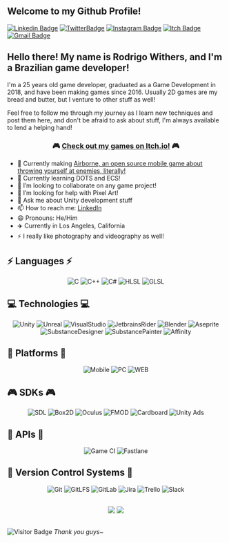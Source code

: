 ## Welcome to my Github Profile!

[![Linkedin Badge](https://img.shields.io/badge/-rodrigowithers-blue?style=flat-square&logo=Linkedin&logoColor=white&link=https://www.linkedin.com/in/anirudhemmadi/)](https://www.linkedin.com/in/rodrigo-sales-56201412b/) 
[![TwitterBadge](https://img.shields.io/static/v1?message=RodrigoWithers&logo=twitter&color=1DA1F2&logoColor=white&label=%20&style=flat-square&link=https://twitter.com/RodrigoWithers)](https://twitter.com/RodrigoWithers)
[![Instagram Badge](https://img.shields.io/static/v1?message=rodrigo.withers&logo=instagram&color=8a3ab9&logoColor=white&label=%20&style=flat-square&link=https://www.instagram.com/rodrigo.withers/)](https://www.instagram.com/rodrigo.withers/)
[![Itch Badge](https://img.shields.io/static/v1?message=DevoraStudios&logo=itch.io&color=FA5C5C&logoColor=white&label=%20&style=flat-square&link=https://devorastudios.itch.io/)](https://devorastudios.itch.io/)
[![Gmail Badge](https://img.shields.io/badge/-rodrigo.salesveiga@gmail.com-c14438?style=flat-square&logo=Gmail&logoColor=white&link=mailto:rodrigo.salesveiga@gmail.com)](mailto:rodrigo.salesveiga@gmail.com)

## Hello there! My name is Rodrigo Withers, and I'm a Brazilian game developer!

I'm a 25 years old game developer, graduated as a Game Development in 2018, and have been making games since 2016. Usually 2D games are my bread and butter, but I venture to other stuff as well!

Feel free to follow me through my journey as I learn new techniques and post them here, and don't be afraid to ask about stuff, I'm always available to lend a helping hand!

<div align="center">
  
###  🎮 [Check out my games on Itch.io!](devorastudios.itch.io) 🎮
  
</div>

- 🔭 Currently making [Airborne, an open source mobile game about throwing yourself at enemies, literally!](https://github.com/rodrigowithers/airborne)
- 🌱 Currently learning DOTS and ECS!
- 👯 I’m looking to collaborate on any game project!
- 🤔 I’m looking for help with Pixel Art!
- 💬 Ask me about Unity development stuff
- 📫 How to reach me: [LinkedIn](https://www.linkedin.com/in/rodrigo-sales-56201412b/)
- 😄 Pronouns: He/Him
- ✈️ Currently in Los Angeles, California
- ⚡ I really like photography and videography as well!


## ⚡ Languages ⚡

<div align="center">
  
![C](https://img.shields.io/badge/-C-00599C?style=flat&logo=c)
![C++](https://img.shields.io/badge/-C++-00599C?flat&logo=cplusplus)
![C#](https://img.shields.io/badge/-CS-A179DC?flat&logo=csharp)
![HLSL](https://img.shields.io/badge/-HLSL-225f4a?flat&logo=OpenGL)
![GLSL](https://img.shields.io/badge/-GLSL-225f27?flat&logo=OpenGL)
  
</div>

## 💻 Technologies 💻

<div align="center">

![Unity](https://img.shields.io/badge/-Unity-00599C?style=flat&logo=unity)
![Unreal](https://img.shields.io/badge/-UnrealEngine-2E2E2C?flat&logo=unrealengine)
![VisualStudio](https://img.shields.io/badge/-VisualStudio-68217A?flat&logo=visualstudio)
![JetbrainsRider](https://img.shields.io/badge/-JetBrainsRider-2E2E2C?flat&logo=JetBrains)
![Blender](https://img.shields.io/badge/-Blender-F39532?flat&logo=blender)
![Aseprite](https://img.shields.io/badge/-Aseprite-f5f5f5?flat&logo=aseprite)
![SubstanceDesigner](https://img.shields.io/badge/-SubstanceDesigner-E03028?flat&logo=adobe)
![SubstancePainter](https://img.shields.io/badge/-SubstancePainter-E03028?flat&logo=adobe)
![Affinity](https://img.shields.io/badge/-AffinityDesigner-38BDFA?flat&logo=affinitydesigner)

</div>
 
## 📱 Platforms 📱

<div align="center">

![Mobile](https://img.shields.io/badge/-Andriod-00599C?style=flat&logo=Android)
![PC](https://img.shields.io/badge/-Windows-00599C?style=flat&logo=windows)
![WEB](https://img.shields.io/badge/-WebGL-00599C?style=flat&logo=webgl)

</div>

## 🎮 SDKs 🎮

<div align="center">

![SDL](https://img.shields.io/badge/-SDL-00599C?style=flat&logo=icon)
![Box2D](https://img.shields.io/badge/-Box2D-00599C?style=flat&logo=icon)
![Oculus](https://img.shields.io/badge/-OculusVR-00599C?style=flat&logo=oculus)
![FMOD](https://img.shields.io/badge/-FMOD-00599C?style=flat&logo=fmod)
![Cardboard](https://img.shields.io/badge/-GoogleCardboard-00599C?style=flat&logo=googlecardboard)
![Unity Ads](https://img.shields.io/badge/-UnityAds-00599C?style=flat&logo=unity)

</div>

## 💎 APIs 💎

<div align="center">

![Game CI](https://img.shields.io/badge/-GameCI-00599C?style=flat&logo=icon)
![Fastlane](https://img.shields.io/badge/-Fastlane-00599C?style=flat&logo=fastlane)

</div>
 
## 🌲 Version Control Systems 🌲

<div align="center">

![Git](https://img.shields.io/badge/-Git-00599C?style=flat&logo=git)
![GitLFS](https://img.shields.io/badge/-GitLFS-00599C?style=flat&logo=gitlfs)
![GitLab](https://img.shields.io/badge/-GitLab-00599C?style=flat&logo=gitlab)
![Jira](https://img.shields.io/badge/-Jira-00599C?style=flat&logo=jira)
![Trello](https://img.shields.io/badge/-Trello-00599C?style=flat&logo=trello)
![Slack](https://img.shields.io/badge/-Slack-00599C?style=flat&logo=slack)

<br>
</div>

<div align="center">

<img src = "https://github-readme-stats.vercel.app/api?username=rodrigowithers&count_private=true&include_all_commits=true&show_icons=true&theme=omni&line_height=24">
<img src = "https://github-readme-stats.vercel.app/api/top-langs/?username=rodrigowithers&count_private=true&theme=omni&layout=compact">

</div>

<br>

![Visitor Badge](https://visitor-badge.laobi.icu/badge?page_id=rodrigowithers.rodrigowithers) *Thank you guys~* 
